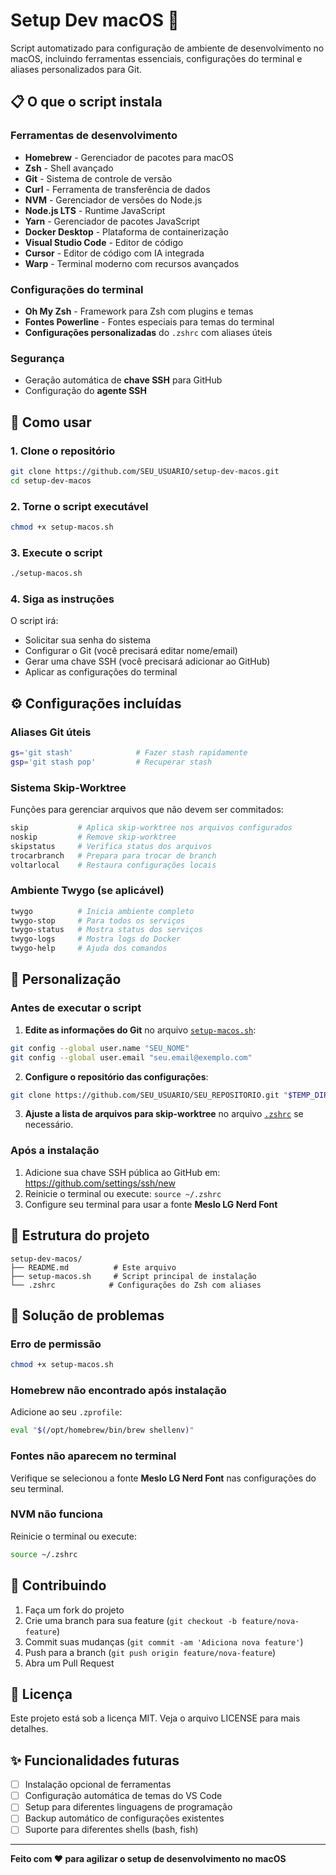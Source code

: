# Setup Dev macOS 🚀

Script automatizado para configuração de ambiente de desenvolvimento no macOS, incluindo ferramentas essenciais, configurações do terminal e aliases personalizados para Git.

## 📋 O que o script instala

### Ferramentas de desenvolvimento
- **Homebrew** - Gerenciador de pacotes para macOS
- **Zsh** - Shell avançado
- **Git** - Sistema de controle de versão
- **Curl** - Ferramenta de transferência de dados
- **NVM** - Gerenciador de versões do Node.js
- **Node.js LTS** - Runtime JavaScript
- **Yarn** - Gerenciador de pacotes JavaScript
- **Docker Desktop** - Plataforma de containerização
- **Visual Studio Code** - Editor de código
- **Cursor** - Editor de código com IA integrada
- **Warp** - Terminal moderno com recursos avançados

### Configurações do terminal
- **Oh My Zsh** - Framework para Zsh com plugins e temas
- **Fontes Powerline** - Fontes especiais para temas do terminal
- **Configurações personalizadas** do `.zshrc` com aliases úteis

### Segurança
- Geração automática de **chave SSH** para GitHub
- Configuração do **agente SSH**

## 🚀 Como usar

### 1. Clone o repositório
```bash
git clone https://github.com/SEU_USUARIO/setup-dev-macos.git
cd setup-dev-macos
```

### 2. Torne o script executável
```bash
chmod +x setup-macos.sh
```

### 3. Execute o script
```bash
./setup-macos.sh
```

### 4. Siga as instruções
O script irá:
- Solicitar sua senha do sistema
- Configurar o Git (você precisará editar nome/email)
- Gerar uma chave SSH (você precisará adicionar ao GitHub)
- Aplicar as configurações do terminal

## ⚙️ Configurações incluídas

### Aliases Git úteis
```bash
gs='git stash'              # Fazer stash rapidamente
gsp='git stash pop'         # Recuperar stash
```

### Sistema Skip-Worktree
Funções para gerenciar arquivos que não devem ser commitados:

```bash
skip           # Aplica skip-worktree nos arquivos configurados
noskip         # Remove skip-worktree
skipstatus     # Verifica status dos arquivos
trocarbranch   # Prepara para trocar de branch
voltarlocal    # Restaura configurações locais
```

### Ambiente Twygo (se aplicável)
```bash
twygo          # Inicia ambiente completo
twygo-stop     # Para todos os serviços
twygo-status   # Mostra status dos serviços
twygo-logs     # Mostra logs do Docker
twygo-help     # Ajuda dos comandos
```

## 🔧 Personalização

### Antes de executar o script

1. **Edite as informações do Git** no arquivo [`setup-macos.sh`](setup-macos.sh):
```bash
git config --global user.name "SEU_NOME"
git config --global user.email "seu.email@exemplo.com"
```

2. **Configure o repositório das configurações**:
```bash
git clone https://github.com/SEU_USUARIO/SEU_REPOSITORIO.git "$TEMP_DIR"
```

3. **Ajuste a lista de arquivos para skip-worktree** no arquivo [`.zshrc`](.zshrc) se necessário.

### Após a instalação

1. Adicione sua chave SSH pública ao GitHub em: https://github.com/settings/ssh/new
2. Reinicie o terminal ou execute: `source ~/.zshrc`
3. Configure seu terminal para usar a fonte **Meslo LG Nerd Font**

## 📁 Estrutura do projeto

```
setup-dev-macos/
├── README.md          # Este arquivo
├── setup-macos.sh     # Script principal de instalação
└── .zshrc            # Configurações do Zsh com aliases
```

## 🐛 Solução de problemas

### Erro de permissão
```bash
chmod +x setup-macos.sh
```

### Homebrew não encontrado após instalação
Adicione ao seu `.zprofile`:
```bash
eval "$(/opt/homebrew/bin/brew shellenv)"
```

### Fontes não aparecem no terminal
Verifique se selecionou a fonte **Meslo LG Nerd Font** nas configurações do seu terminal.

### NVM não funciona
Reinicie o terminal ou execute:
```bash
source ~/.zshrc
```

## 🤝 Contribuindo

1. Faça um fork do projeto
2. Crie uma branch para sua feature (`git checkout -b feature/nova-feature`)
3. Commit suas mudanças (`git commit -am 'Adiciona nova feature'`)
4. Push para a branch (`git push origin feature/nova-feature`)
5. Abra um Pull Request

## 📝 Licença

Este projeto está sob a licença MIT. Veja o arquivo LICENSE para mais detalhes.

## ✨ Funcionalidades futuras

- [ ] Instalação opcional de ferramentas
- [ ] Configuração automática de temas do VS Code
- [ ] Setup para diferentes linguagens de programação
- [ ] Backup automático de configurações existentes
- [ ] Suporte para diferentes shells (bash, fish)

---

**Feito com ❤️ para agilizar o setup de desenvolvimento no macOS**